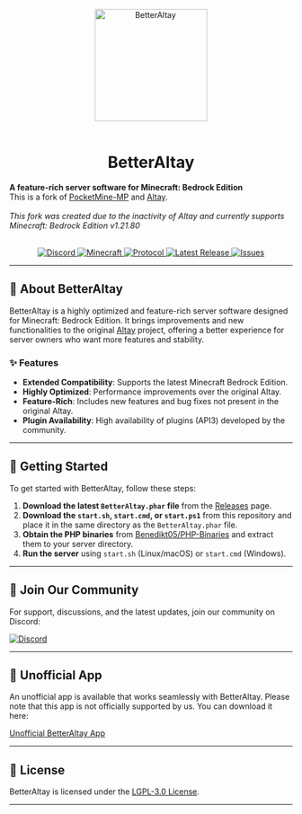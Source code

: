<p align="center">
	<img src="https://github.com/Benedikt05/BetterAltay/blob/master/.github/logo.png" alt="BetterAltay" width="200">
	<br><br>
	<h1 align="center">BetterAltay</h1>
	<b>A feature-rich server software for Minecraft: Bedrock Edition</b>
	<br>
	This is a fork of <a href="https://github.com/pmmp/PocketMine-MP/tree/3.28.0">PocketMine-MP</a> and <a href="https://github.com/unresolved3169/Altay">Altay</a>.
	<br><br>
	<i>This fork was created due to the inactivity of Altay and currently supports Minecraft: Bedrock Edition v1.21.80</i>
	<br><br>

<p align="center">
	<a href="https://discord.gg/spquK3Q66W">
		<img src="https://img.shields.io/discord/930544524655202317?color=5865F2&logo=discord&logoColor=white" alt="Discord">
	</a>
	<a href="https://www.minecraft.net/en-us/article/minecraft-bedrock-edition-1-21-80">
		<img src="https://img.shields.io/badge/Minecraft_1.21.80-blue?style=flat-square" alt="Minecraft">
	</a>
	<a href="https://github.com/Mojang/bedrock-protocol-docs">
		<img src="https://img.shields.io/badge/protocol-800-yellow?style=flat-square" alt="Protocol">
	</a>
	<a href="https://github.com/Benedikt05/BetterAltay/releases">
		<img src="https://img.shields.io/github/v/release/Benedikt05/BetterAltay?color=green&label=Latest%20Release&logo=github" alt="Latest Release">
	</a>
	<a href="https://github.com/Benedikt05/BetterAltay/issues">
		<img src="https://img.shields.io/github/issues/Benedikt05/BetterAltay?color=orange" alt="Issues">
	</a>
</p>

---

## 📖 About BetterAltay

BetterAltay is a highly optimized and feature-rich server software designed for Minecraft: Bedrock Edition. It brings improvements and new functionalities to the original [Altay](https://github.com/unresolved3169/Altay) project, offering a better experience for server owners who want more features and stability.

### ✨ Features

- **Extended Compatibility**: Supports the latest Minecraft Bedrock Edition.
- **Highly Optimized**: Performance improvements over the original Altay.
- **Feature-Rich**: Includes new features and bug fixes not present in the original Altay.
- **Plugin Availability**: High availability of plugins (API3) developed by the community.

---

## 🚀 Getting Started

To get started with BetterAltay, follow these steps:

1. **Download the latest `BetterAltay.phar` file** from the [Releases](https://github.com/Benedikt05/BetterAltay/releases) page.
2. **Download the `start.sh`, `start.cmd`, or `start.ps1`** from this repository and place it in the same directory as the `BetterAltay.phar` file.
3. **Obtain the PHP binaries** from [Benedikt05/PHP-Binaries](https://github.com/Benedikt05/PHP-Binaries) and extract them to your server directory.
4. **Run the server** using `start.sh` (Linux/macOS) or `start.cmd` (Windows).

---

## 💬 Join Our Community

For support, discussions, and the latest updates, join our community on Discord:

[![Discord](https://img.shields.io/discord/930544524655202317?color=5865F2&logo=discord&logoColor=white)](https://discord.gg/spquK3Q66W)

---

## 📱 Unofficial App

An unofficial app is available that works seamlessly with BetterAltay. Please note that this app is not officially supported by us. You can download it here:

[Unofficial BetterAltay App](https://play.google.com/store/apps/details?id=com.kpwnapps.pmmpplugins.betteraltay) 

---

## 📄 License

BetterAltay is licensed under the [LGPL-3.0 License](https://github.com/Benedikt05/BetterAltay/blob/master/LICENSE).

---
